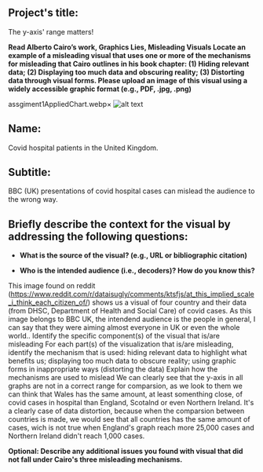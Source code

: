 ## **Project's title:**

The y-axis' range matters! 

**Read Alberto Cairo’s work, Graphics Lies, Misleading Visuals
Locate an example of a misleading visual that uses one or more of the mechanisms for misleading that Cairo outlines in his book chapter: (1) Hiding relevant data; (2) Displaying too much data and obscuring reality; (3) Distorting data through visual forms.
Please upload an image of this visual using a widely accessible graphic format (e.g., PDF, .jpg, .png)**

assgiment1AppliedChart.webp×
![alt text](https://github.com/mgteus/[reponame]/blob/[branch]/image.jpg?raw=true)

## **Name:**

Covid hospital patients in the United Kingdom.

## **Subtitle:**

BBC (UK) presentations of covid hospital cases can mislead the audience to the wrong way.

## **Briefly describe the context for the visual by addressing the following questions:**
  -  **What is the source of the visual? (e.g., URL or bibliographic citation)**
  
  -  **Who is the intended audience (i.e., decoders)? How do you know this?**
  
This image found on reddit (https://www.reddit.com/r/dataisugly/comments/ktsfjs/at_this_implied_scale_i_think_each_citizen_of/) shows us a visual of four country and their data (from DHSC, Department of Health and Social Care) of covid cases. As this image belongs to BBC UK, the intendend audience is the people in general, I can say that they were aiming almost everyone in UK or even the whole world..
Identify the specific component(s) of the visual that is/are misleading
For each part(s) of the visualization that is/are misleading, identify the mechanism that is used: hiding relevant data to highlight what benefits us; displaying too much data to obscure reality; using graphic forms in inappropriate ways (distorting the data)
Explain how the mechanisms are used to mislead
We can clearly see that the y-axis in all graphs are not in a correct range for comparsion, as we look to them we can think that Wales has the same amount, at least somenthing close, of covid cases in hospital than England, Scotalnd or even Northern Ireland. It's a clearly case of data distortion, because when the comparsion between countries is made, we would see that all countries has the same amount of cases, wich is not true when England's graph reach more 25,000 cases and Northern Ireland didn't reach 1,000 cases.

**Optional: Describe any additional issues you found with visual that did not fall under Cairo's three misleading mechanisms.**






